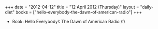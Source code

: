 +++
date = "2012-04-12"
title = "12 April 2012 (Thursday)"
layout = "daily-diet"
books = ["hello-everybody-the-dawn-of-american-radio"]
+++


* Book: Hello Everybody!: The Dawn of American Radio /f/
